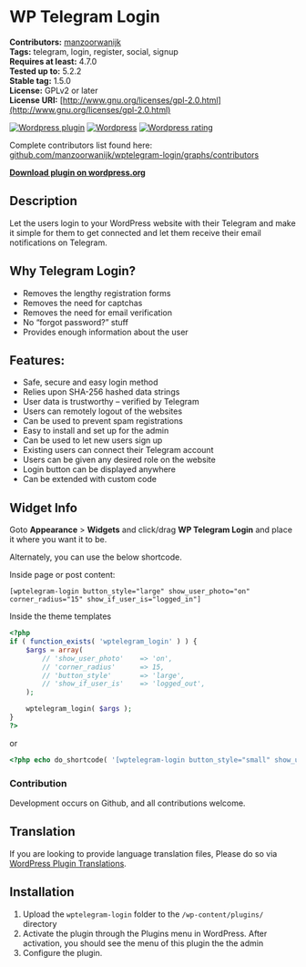 # WP Telegram Login

**Contributors:**      [manzoorwanijk](https://github.com/manzoorwanijk)  
**Tags:**              telegram, login, register, social, signup  
**Requires at least:** 4.7.0  
**Tested up to:**      5.2.2  
**Stable tag:**        1.5.0  
**License:**           GPLv2 or later  
**License URI:**       [http://www.gnu.org/licenses/gpl-2.0.html](http://www.gnu.org/licenses/gpl-2.0.html)  

[![Wordpress plugin](https://img.shields.io/wordpress/plugin/v/wptelegram-login.svg)](https://wordpress.org/plugins/wptelegram-login/)
[![Wordpress](https://img.shields.io/wordpress/plugin/dt/wptelegram-login.svg)](https://wordpress.org/plugins/wptelegram-login/)
[![Wordpress rating](https://img.shields.io/wordpress/plugin/r/wptelegram-login.svg)](https://wordpress.org/plugins/wptelegram-login/)

Complete contributors list found here: [github.com/manzoorwanijk/wptelegram-login/graphs/contributors](https://github.com/manzoorwanijk/wptelegram-login/graphs/contributors)

**[Download plugin on wordpress.org](https://wordpress.org/plugins/wptelegram-login/)**

## Description

Let the users login to your WordPress website with their Telegram and make it simple for them to get connected and let them receive their email notifications on Telegram.

## Why Telegram Login?

* Removes the lengthy registration forms
* Removes the need for captchas
* Removes the need for email verification
* No “forgot password?” stuff
* Provides enough information about the user

## Features:

* Safe, secure and easy login method
* Relies upon SHA-256 hashed data strings 
* User data is trustworthy – verified by Telegram
* Users can remotely logout of the websites
* Can be used to prevent spam registrations
* Easy to install and set up for the admin
* Can be used to let new users sign up
* Existing users can connect their Telegram account
* Users can be given any desired role on the website
* Login button can be displayed anywhere
* Can be extended with custom code

## Widget Info
Goto **Appearance** > **Widgets** and click/drag **WP Telegram Login** and place it where you want it to be.

Alternately, you can use the below shortcode.

Inside page or post content:

`[wptelegram-login button_style="large" show_user_photo="on" corner_radius="15" show_if_user_is="logged_in"]`

Inside the theme templates
```php
<?php
if ( function_exists( 'wptelegram_login' ) ) {
    $args = array(
        // 'show_user_photo'    => 'on',
        // 'corner_radius'      => 15,
        // 'button_style'       => 'large',
        // 'show_if_user_is'    => 'logged_out',
    );

    wptelegram_login( $args );
}
?>
```
or
```php
<?php echo do_shortcode( '[wptelegram-login button_style="small" show_user_photo="off" show_if_user_is="logged_in"]' ); ?>
```

### Contribution
Development occurs on Github, and all contributions welcome.

## Translation
If you are looking to provide language translation files, Please do so via [WordPress Plugin Translations](https://translate.wordpress.org/projects/wp-plugins/wptelegram-login).

## Installation

1. Upload the `wptelegram-login` folder to the `/wp-content/plugins/` directory
2. Activate the plugin through the Plugins menu in WordPress. After activation, you should see the menu of this plugin the the admin
3. Configure the plugin.

